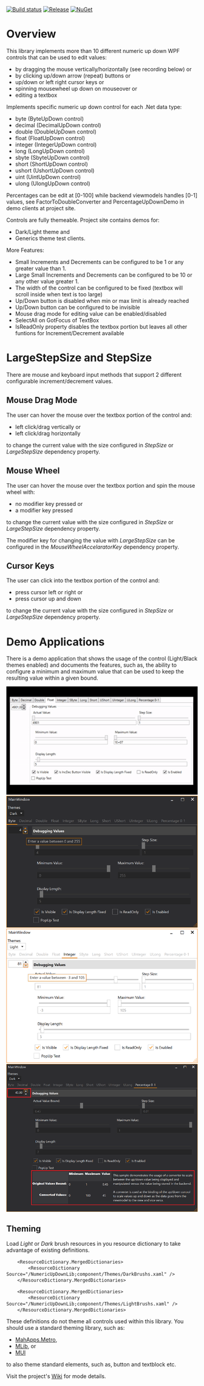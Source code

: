 [![Build status](https://img.shields.io/appveyor/ci/Dirkster99/NumericUpDownLib.svg)](https://ci.appveyor.com/project/Dirkster99/NumericUpDownLib)
[![Release](https://img.shields.io/github/release/Dirkster99/NumericUpDownLib.svg)](https://github.com/Dirkster99/NumericUpDownLib/releases/latest)
[![NuGet](https://img.shields.io/nuget/dt/Dirkster.NumericUpDownLib.svg)](http://nuget.org/packages/Dirkster.NumericUpDownLib)
# Overview

This library implements more than 10 different numeric up down WPF controls that can be used to edit values:
- by dragging the mouse vertically/horizontally (see recording below) or
- by clicking up/down arrow (repeat) buttons or
- up/down or left right cursor keys or
- spinning mousewheel up down on mouseover or
- editing a textbox

Implements specific numeric up down control for each .Net data type:
- byte    (ByteUpDown    control)
- decimal (DecimalUpDown control)
- double  (DoubleUpDown  control)
- float   (FloatUpDown   control)
- integer (IntegerUpDown control)
- long    (LongUpDown    control)
- sbyte   (SbyteUpDown   control)
- short   (ShortUpDown   control)
- ushort  (UshortUpDown  control)
- uint    (UintUpDown    control)
- ulong   (UlongUpDown   control)

Percentages can be edit at [0-100] while backend viewmodels handles [0-1] values,
see FactorToDoubleConverter and PercentageUpDownDemo in demo clients at project site.

Controls are fully themeable. Project site contains demos for:
- Dark/Light theme and
- Generics theme
test clients.

More Features:
- Small Increments and Decrements can be configured to be 1 or any greater value than 1.
- Large Small Increments and Decrements can be configured to be 10 or any other value greater 1.
- The width of the control can be configured to be fixed (textbox will scroll inside when text is too large)
- Up/Down button is disabled when min or max limit is already reached
- Up/Down button can be configured to be invisible
- Mouse drag mode for editing value can be enabled/disabled
- SelectAll on GotFocus of TextBox
- IsReadOnly property disables the textbox portion but leaves all other funtions for Increment/Decrement available

# LargeStepSize and StepSize
There are mouse and keyboard input methods that support 2 different configurable increment/decrement values.

## Mouse Drag Mode

The user can hover the mouse over the textbox portion of the control and:
- left click/drag vertically or
- left click/drag horizontally

to change the current value with the size configured in *StepSize* or *LargeStepSize* dependency property.

## Mouse Wheel

The user can hover the mouse over the textbox portion and spin the mouse wheel with:
- no modifier key pressed or
- a modifier key pressed

to change the current value with the size configured in *StepSize* or *LargeStepSize* dependency property.

The modifier key for changing the value with *LargeStepSize* can be configured in the
*MouseWheelAccelaratorKey* dependency property.

## Cursor Keys

The user can click into the textbox portion of the control and:
- press cursor left or right or
- press cursor up and down

to change the current value with the size configured in *StepSize* or *LargeStepSize* dependency property.

# Demo Applications

There is a demo application that shows the usage of the control (Light/Black themes enabled) and documents the features,
such as, the ability to configure a minimum and maximum value that can be used to keep the resulting
value within a given bound.

![screenshot](https://raw.githubusercontent.com/Dirkster99/Docu/master/numericupdown/V2_2/MouseDrag.gif)
![screenshot](https://raw.githubusercontent.com/Dirkster99/Docu/master/numericupdown/02_00/DarkByteDemo.png)
![screenshot](https://raw.githubusercontent.com/Dirkster99/Docu/master/numericupdown/02_00/LightIntegerDemo.png)
![screenshot](https://raw.githubusercontent.com/Dirkster99/Docu/master/numericupdown/02_00/PercentageDemo.png)

## Theming

Load *Light* or *Dark* brush resources in you resource dictionary to take advantage of existing definitions.

```XAML
    <ResourceDictionary.MergedDictionaries>
        <ResourceDictionary Source="/NumericUpDownLib;component/Themes/DarkBrushs.xaml" />
    </ResourceDictionary.MergedDictionaries>
```

```XAML
    <ResourceDictionary.MergedDictionaries>
        <ResourceDictionary Source="/NumericUpDownLib;component/Themes/LightBrushs.xaml" />
    </ResourceDictionary.MergedDictionaries>
```

These definitions do not theme all controls used within this library. You should use a standard theming library, such as:
- [MahApps.Metro](https://github.com/MahApps/MahApps.Metro),
- [MLib](https://github.com/Dirkster99/MLib), or
- [MUI](https://github.com/firstfloorsoftware/mui)

to also theme standard elements, such as, button and textblock etc.

Visit the project's [Wiki](https://github.com/Dirkster99/NumericUpDownLib/wiki) for mode details.
